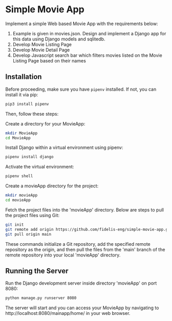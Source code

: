# Simple Movie App

Implement a simple Web based Movie App with the requirements below:
1. Example is given in movies.json. Design and implement a Django app for this data using Django models and sqlitedb.
2. Develop Movie Listing Page
3. Develop Movie Detail Page
4. Develop Javascript search bar which filters movies listed on the Movie Listing Page based on their names

## Installation

Before proceeding, make sure you have `pipenv` installed. If not, you can install it via pip:

```bash
pip3 install pipenv
```

Then, follow these steps:

Create a directory for your MovieApp:

```bash
mkdir MovieApp
cd MovieApp
```

Install Django within a virtual environment using pipenv:

```bash
pipenv install django
```

Activate the virtual environment:

```bash
pipenv shell
```

Create a movieApp directory for the project:
```bash
mkdir movieApp
cd movieApp
```
Fetch the project files into the 'movieApp' directory. Below are steps to pull the project files using Git:
```bash
git init
git remote add origin https://github.com/fidelis-eng/simple-movie-app.git
git pull origin main
```
These commands initialize a Git repository, add the specified remote repository as the origin, 
and then pull the files from the 'main' branch of the remote repository into your local 'movieApp' directory.

## Running the Server

Run the Django development server inside directory 'movieApp' on port 8080:
```bash
python manage.py runserver 8080
```
The server will start and you can access your MovieApp by navigating to http://localhost:8080/mainapp/home/ in your web browser.

